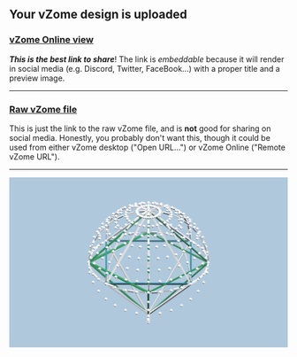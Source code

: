 ## Your vZome design is uploaded

### [vZome Online view][embed]

***This is the best link to share***!  The link is *embeddable* because it will render in social media (e.g. Discord, Twitter, FaceBook...) with a proper title and a preview image.

---

### [Raw vZome file][raw]

This is just the link to the raw vZome file, and is **not** good for
sharing on social media.
Honestly, you probably don't want this, though it could be used from either
vZome desktop ("Open URL...") or vZome Online ("Remote vZome URL").

---

![Image](<32-gon-octa-spherevZome.png>)


[embed]: <https://vzome.com/app/embed.py?url=https://raw.githubusercontent.com/John-Kostick/vzome-sharing/main/2021/09/14/12-50-40-32-gon-octa-spherevZome/32-gon-octa-spherevZome.vZome>
[raw]: <https://raw.githubusercontent.com/John-Kostick/vzome-sharing/main/2021/09/14/12-50-40-32-gon-octa-spherevZome/32-gon-octa-spherevZome.vZome>
